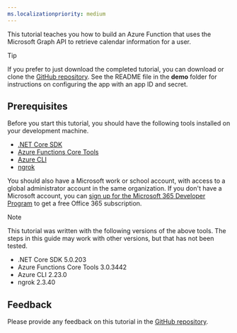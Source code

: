```yaml
---
ms.localizationpriority: medium
---
```


<!-- markdownlint-disable MD002 MD041 -->

This tutorial teaches you how to build an Azure Function that uses the Microsoft Graph API to retrieve calendar information for a user.

> [!TIP]
> If you prefer to just download the completed tutorial, you can download or clone the [GitHub repository](https://github.com/microsoftgraph/msgraph-training-azurefunction-csharp). See the README file in the **demo** folder for instructions on configuring the app with an app ID and secret.

## Prerequisites

Before you start this tutorial, you should have the following tools installed on your development machine.

- [.NET Core SDK](https://dotnet.microsoft.com/download)
- [Azure Functions Core Tools](https://docs.microsoft.com/azure/azure-functions/functions-run-local)
- [Azure CLI](https://docs.microsoft.com/cli/azure/install-azure-cli)
- [ngrok](https://ngrok.com/)

You should also have a Microsoft work or school account, with access to a global administrator account in the same organization. If you don't have a Microsoft account, you can [sign up for the Microsoft 365 Developer Program](https://developer.microsoft.com/microsoft-365/dev-program) to get a free Office 365 subscription.

> [!NOTE]
> This tutorial was written with the following versions of the above tools. The steps in this guide may work with other versions, but that has not been tested.
>
> - .NET Core SDK 5.0.203
> - Azure Functions Core Tools 3.0.3442
> - Azure CLI 2.23.0
> - ngrok 2.3.40

## Feedback

Please provide any feedback on this tutorial in the [GitHub repository](https://github.com/microsoftgraph/msgraph-training-azurefunction-csharp).
